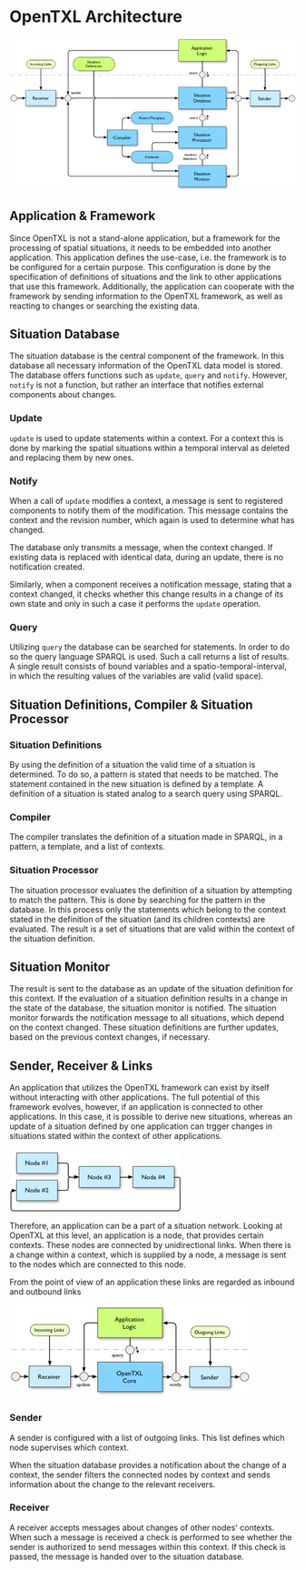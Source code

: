 # OpenTXL Architecture

![Architecture of an OpenTXL node.](Images/OpenTXL-Architecture.png)

## Application & Framework

Since OpenTXL is not a stand-alone application, but a framework for the processing of spatial situations, it needs to be embedded into another application. This application defines the use-case, i.e. the framework is to be configured for a certain purpose. This configuration is done by the specification of definitions of situations and the link to other applications that use this framework. Additionally, the application can cooperate with the framework by sending information to the OpenTXL framework, as well as reacting to changes or searching the existing data. 

## Situation Database

The situation database is the central component of the framework. In this database all necessary information of the OpenTXL data model is stored. The database offers functions such as `update`, `query` and `notify`. However, `notify` is not a function, but rather an interface that notifies external components about changes.

### Update

`update` is used to update statements within a context. For a context this is done by marking the spatial situations within a temporal interval as deleted and replacing them by new ones.

### Notify

When a call of `update` modifies a context, a message is sent to registered components to notify them of the modification. This message contains the context and the revision number, which again is used to determine what has changed.

The database only transmits a message, when the context changed. If existing data is replaced with identical data, during an update, there is no notification created.

Similarly, when a component receives a notification message, stating that a context changed, it checks whether this change results in a change of its own state and only in such a case it performs the `update` operation.  

### Query

Utilizing `query` the database can be searched for statements. In order to do so the query language SPARQL is used. Such a call returns a list of results. A single result consists of bound variables and a spatio-temporal-interval, in which the resulting values of the variables are valid (valid space).

## Situation Definitions, Compiler & Situation Processor

### Situation Definitions

By using the definition of a situation the valid time of a situation is determined. To do so, a pattern is stated that needs to be matched. The statement contained in the new situation is defined by a template. A definition of a situation is stated analog to a search query using SPARQL.

### Compiler

The compiler translates the definition of a situation made in SPARQL, in a pattern, a template, and a list of contexts.

### Situation Processor

The situation processor evaluates the definition of a situation by attempting to match the pattern. This is done by searching for the pattern in the database. In this process only the statements which belong to the context stated in the definition of the situation (and its children contexts) are evaluated. The result is a set of situations that are valid within the context of the situation definition.

## Situation Monitor

The result is sent to the database as an update of the situation definition for this context. If the evaluation of a situation definition results in a change in the state of the database, the situation monitor is notified. The situation monitor forwards the notification message to all situations, which depend on the context changed. These situation definitions are further updates, based on the previous context changes, if necessary.

## Sender, Receiver & Links

An application that utilizes the OpenTXL framework can exist by itself without interacting with other applications. The full potential of this framework evolves, however, if an application is connected to other applications. In this case, it is possible to derive new situations, whereas an update of a situation defined by one application can trgger changes in situations stated within the context of other applications.

![OpenTXL Situation Network](Images/OpenTXL-Situationnetwork.png)

Therefore, an application can be a part of a situation network. Looking at OpenTXL at this level, an application is a node, that provides certain contexts. These nodes are connected by unidirectional links. When there is a change within a context, which is supplied by a node, a message is sent to the nodes which are connected to this node.

From the point of view of an application these links are regarded as inbound and outbound links 

![OpenTXL Node](Images/OpenTXL-Node.png)

### Sender

A sender is configured with a list of outgoing links. This list defines which node supervises which context.

When the situation database provides a notification about the change of a context, the sender filters the connected nodes by context and sends information about the change to the relevant receivers.

### Receiver

A receiver accepts messages about changes of other nodes' contexts. When such a message is received a check is performed to see whether the sender is authorized to send messages within this context. If this check is passed, the message is handed over to the situation database.



